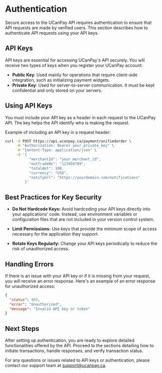 # Authentication

Secure access to the UCanPay API requires authentication to ensure that API requests are made by verified users. This
section describes how to authenticate API requests using your API keys.

## API Keys

API keys are essential for accessing UCanPay's API securely. You will receive two types of keys when you register your
UCanPay account:

- **Public Key**: Used mainly for operations that require client-side integration, such as initializing payment widgets.
- **Private Key**: Used for server-to-server communication. It must be kept confidential and only stored on your
  servers.

## Using API Keys

You must include your API key as a header in each request to the UCanPay API. The key helps the API identify who is
making the request.

Example of including an API key in a request header:

```bash
curl -X POST https://api.ucanpay.ca/payment/unifiedorder \
     -H "Authorization: Bearer your_private_key" \
     -H "Content-Type: application/json" \
     -d '{
           "merchantId": "your_merchant_id",
           "outTradeNo": "123456789",
           "totalAmt": 100,
           "currency": "USD",
           "notifyUrl": "https://yourdomain.com/notifications"
         }'
```

## Best Practices for Key Security

- **Do Not Hardcode Keys:** Avoid hardcoding your API keys directly into your applications' code. Instead, use
  environment variables or configuration files that are not included in your version control system.

- **Limit Permissions:** Use keys that provide the minimum scope of access necessary for the application they support.

- **Rotate Keys Regularly:** Change your API keys periodically to reduce the risk of unauthorized access.

## Handling Errors

If there is an issue with your API key or if it is missing from your request, you will receive an error response. Here's
an example of an error response for unauthorized access:

```json
{
  "status": 403,
  "error": "Unauthorized",
  "message": "Invalid API key or token"
}
```

## Next Steps

After setting up authentication, you are ready to explore detailed functionalities offered by the API. Proceed to the
sections detailing how to initiate transactions, handle responses, and verify transaction status.

For any questions or issues related to API keys or authentication, please contact our support team at
support@ucanpay.ca.